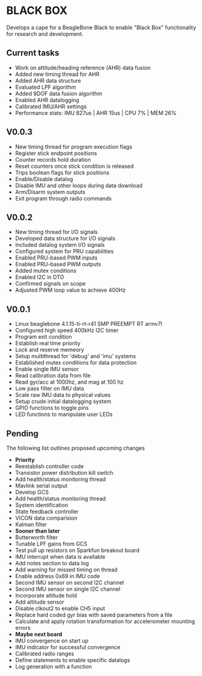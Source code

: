
BLACK BOX
=========

Develops a cape for a BeagleBone Black to enable "Black 
Box" functionality for research and development. 


Current tasks
-------------
<ul>
  <li> Work on attitude/heading reference (AHR) data fusion </li>
  <li> Added new timing thread for AHR </li>
  <li> Added AHR data structure </li> 
  <li> Evaluated LPF algorithm </li>
  <li> Added 9DOF data fusion algorithm </li>
  <li> Enabled AHR datalogging </li>
  <li> Calibrated IMU/AHR settings </li>
  <li> Performance stats: IMU 827us | AHR 15us | CPU 7% | MEM 26% </li>
</ul>


V0.0.3
------
<ul>
  <li> New timing thread for program execution flags </li>
  <li> Register stick endpoint positions </li>
  <li> Counter records hold duration </li> 
  <li> Reset counters once stick condition is released </li>
  <li> Trips boolean flags for stick positions </li> 
  <li> Enable/Disable datalog </li>
  <li> Disable IMU and other loops during data download </li>
  <li> Arm/Disarm system outputs </li>
  <li> Exit program through radio commands </li>
</ul>


V0.0.2
------
<ul>
  <li> New timing thread for I/O signals </li>
  <li> Developed data structure for I/O signals </li>
  <li> Included datalog system I/O signals </li>
  <li> Configured system for PRU capabilities </li>
  <li> Enabled PRU-based PWM inputs </li>
  <li> Enabled PRU-based PWM outputs </li>
  <li> Added mutex conditions </li>
  <li> Enabled I2C in DTO </li>
  <li> Confirmed signals on scope </li>
  <li> Adjusted PWM loop value to achieve 400Hz </li>
</ul>


V0.0.1
------
<ul>
  <li> Linux beaglebone 4.1.15-ti-rt-r41 SMP PREEMPT RT armv7l </li>
  <li> Configured high speed 400kHz I2C timer </li>
  <li> Program exit condition </li>
  <li> Establish real time priority </li>
  <li> Lock and reserve memeory </li>
  <li> Setup multithread for 'debug' and 'imu' systems </li> 
  <li> Established mutex conditions for data protection </li>
  <li> Enable single IMU sensor </li>
  <li> Read calibration data from file </li>
  <li> Read gyr/acc at 1000hz, and mag at 100 hz </li>
  <li> Low pass filter on IMU data </li>
  <li> Scale raw IMU data to physical values </li> 
  <li> Setup crude initial datalogging system </li>
  <li> GPIO functions to toggle pins </li>
  <li> LED functions to manipulate user LEDs </li>
</ul>


Pending
-------
The following list outlines proposed upcoming changes 
<ul>

  <li><b> Priority </b></li>
  <li> Reestablish controller code </li>
  <li> Transistor power distribution kill switch </li> 
  <li> Add health/status monitoring thread </li>
  <li> Mavlink serial output </li>
  <li> Develop GCS </li>
  <li> Add health/status monitoring thread </li>
  <li> System identification </li>
  <li> State feedback controller </li>
  <li> VICON data comparision </li>
  <li> Kalman filter </li>

  <li><b> Sooner than later </b></li>
  <li> Butterworth filter </li>
  <li> Tunable LPF gains from GCS </li>
  <li> Test pull up resistors on Sparkfun breakout board </li>
  <li> IMU interrupt when data is available </li>
  <li> Add notes section to data log </li>
  <li> Add warning for missed timing on thread </li>
  <li> Enable address 0x69 in IMU code </li>
  <li> Second IMU sensor on second I2C channel </li>
  <li> Second IMU sensor on single I2C channel </li>
  <li> Incorporate altitude hold </li> 
  <li> Add altitude sensor </li>
  <li> Disable clkout2 to enable CH5 input </li>
  <li> Replace hard coded gyr bias with saved parameters from a file </li>
  <li> Calculate and apply rotation transformation for accelerometer mounting errors </li>

  <li><b> Maybe next board </b></li>
  <li> IMU convergence on start up </li>
  <li> IMU indicator for successful convergence </li>
  <li> Calibrated radio ranges </li>
  <li> Define statements to enable specific datalogs </li>
  <li> Log generation with a function </li>

</ul>




